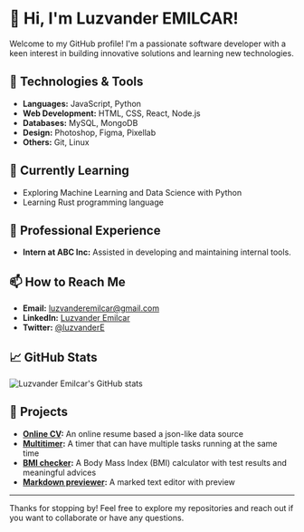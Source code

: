# 👋 Hi, I'm Luzvander EMILCAR!

Welcome to my GitHub profile! I'm a passionate software developer with a keen interest in building innovative solutions and learning new technologies.

## 🔧 Technologies & Tools

- **Languages:** JavaScript, Python
- **Web Development:** HTML, CSS, React, Node.js
- **Databases:** MySQL, MongoDB
- **Design:** Photoshop, Figma, Pixellab
- **Others:** Git, Linux

## 🌱 Currently Learning

- Exploring Machine Learning and Data Science with Python
- Learning Rust programming language

## 💼 Professional Experience

- **Intern at ABC Inc:** Assisted in developing and maintaining internal tools.

## 📫 How to Reach Me

- **Email:** [luzvanderemilcar@gmail.com](mailto:luzvanderemilcar@gmail.com)
- **LinkedIn:** [Luzvander Emilcar](https://www.linkedin.com/in/luzvanderemilcar)
- **Twitter:** [@luzvanderE](https://twitter.com/LuzvanderE)

## 📈 GitHub Stats

![Luzvander Emilcar's GitHub stats](https://github-readme-stats.vercel.app/api?username=luzvanderemilcar&show_icons=true&theme=radical)

## 🔗 Projects

- **[Online CV](https://github.com/luzvanderemilcar/cv):** An online resume based a json-like data source 
- **[Multitimer](https://github.com/luzvanderemilcar/multi-timer):** A timer that can have multiple tasks running at the same time
- **[BMI checker](https://github.com/luzvanderemilcar/bmi-checker):** A Body Mass Index (BMI) calculator with test results and meaningful advices
- **[Markdown previewer](https://github.com/luzvanderemilcar/marked-previewer):** A marked text editor with preview

---

Thanks for stopping by! Feel free to explore my repositories and reach out if you want to collaborate or have any questions.